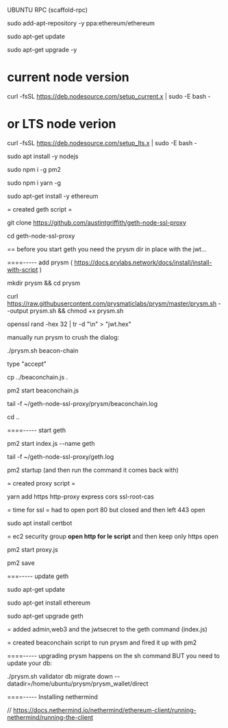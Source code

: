 UBUNTU RPC (scaffold-rpc)

sudo add-apt-repository -y ppa:ethereum/ethereum

sudo apt-get update

sudo apt-get upgrade -y

# current node version
curl -fsSL https://deb.nodesource.com/setup_current.x | sudo -E bash -
# or LTS node verion
curl -fsSL https://deb.nodesource.com/setup_lts.x | sudo -E bash -

sudo apt install -y nodejs 

sudo npm i -g pm2

sudo npm i yarn -g

sudo apt-get install -y ethereum

= created geth script =

git clone https://github.com/austintgriffith/geth-node-ssl-proxy

cd geth-node-ssl-proxy


== before you start geth you need the prysm dir in place with the jwt...

====----- add prysm ( https://docs.prylabs.network/docs/install/install-with-script )

mkdir prysm && cd prysm

curl https://raw.githubusercontent.com/prysmaticlabs/prysm/master/prysm.sh --output prysm.sh && chmod +x prysm.sh

openssl rand -hex 32 | tr -d "\n" > "jwt.hex"

manually run prysm to crush the dialog: 

./prysm.sh beacon-chain

type "accept"

cp ../beaconchain.js .

pm2 start beaconchain.js

tail -f ~/geth-node-ssl-proxy/prysm/beaconchain.log

cd ..

====-----  start geth

pm2 start index.js --name geth

tail -f ~/geth-node-ssl-proxy/geth.log

pm2 startup
(and then run the command it comes back with)

= created proxy script =



yarn add https http-proxy express cors ssl-root-cas

= time for ssl = had to open port 80 but closed and then left 443 open

sudo apt  install certbot

= ec2 security group **open http for le script** and then keep only https open

pm2 start proxy.js

pm2 save

===----- update geth

sudo apt-get update

sudo apt-get install ethereum

sudo apt-get upgrade geth

= added admin,web3 and the jwtsecret to the geth command (index.js)

= created beaconchain script to run prysm and fired it up with pm2

====----- upgrading prysm happens on the sh command BUT you need to update your db:

./prysm.sh validator db migrate down --datadir=/home/ubuntu/prysm/prysm_wallet/direct


====----- Installing nethermind

// https://docs.nethermind.io/nethermind/ethereum-client/running-nethermind/running-the-client





